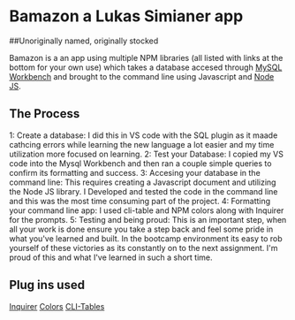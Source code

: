 # Bamazon a Lukas Simianer app
##Unoriginally named, originally stocked

Bamazon is a an app using multiple NPM libraries (all listed with links at the bottom for your own use) which takes a database accesed through [MySQL Workbench](https://www.mysql.com/products/workbench/) and brought to the command line using Javascript and [Node JS](https://nodejs.org/en/). 

## The Process
1: Create a database: I did this in VS code with the SQL plugin as it maade cathcing errors while learning the new language a lot easier and my time utilization more focused on learning. 
2: Test your Database: I copied my VS code into the  Mysql Workbench and then ran a couple simple queries to confirm its formatting and success.
3: Accesing your database in the command line: This requires creating a Javascript document and utilizing the Node JS library. I Developed and tested the code in the command line and this was the most time consuming part of the project.
4: Formatting your command line app: I used cli-table and NPM colors along with Inquirer for the prompts.
5: Testing and being proud: This is an important step, when all your work is done ensure you take a step back and feel some pride in what you've learned and built. In the bootcamp environment its easy to rob yourself of these victories as its constantly on to the next assignment. I'm proud of this and what I've learned in such a short time. 

## Plug ins used
[Inquirer](https://www.npmjs.com/package/inquirer)
[Colors](https://www.npmjs.com/package/colors)
[CLI-Tables](https://www.npmjs.com/package/cli-table)